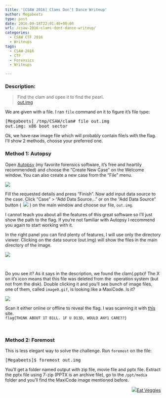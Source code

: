 ```yaml
---
title: '[CSAW 2016] Clams Don’t Dance Writeup'
author: Megabeets
type: post
date: 2016-09-18T22:01:40+00:00
url: /csaw-2016-clams-dont-dance-writeup/
categories:
  - CSAW CTF 2016
  - Writeups
tags:
  - CSAW-2016
  - CTF
  - Forensics
  - Writeups

---
```

### **Description:**

> Find the clam and open it to find the pearl.  
> <a class="chal-file" href="https://ctf.csaw.io/static/uploads/dd1c652598c176078e3b558a01f5d9a2/out.img" target="_blank">out.img</a>

We are given with a file. I ran `file` command on it to figure it&#8217;s file type:

<pre class="lang:sh decode:true">[Megabeets] /tmp/CSAW/clam# file out.img
out.img: x86 boot sector</pre>

Ok, we have raw image file which will probably contain file/s with the flag. I&#8217;ll show 2 methods, choose your preferred one.

### **Method 1: Autopsy**

Open [Autopsy][1] (my favorite forensics software, it&#8217;s free and heartily recommended) and choose the &#8220;Create New Case&#8221; on the Welcome window. You can also create a new case from the &#8220;File&#8221; menu.

<img src="../uploads/autopsy_open.png" /> 

Fill the requested details and press &#8220;Finish&#8221;. Now add input data source to the case. Click &#8220;Case&#8221; > &#8220;Add Data Source&#8230;&#8221; or on the &#8220;Add Data Source&#8221; button (  <img src="../uploads/Autopsy_Add_Data_Source.png" /> ) on the main window and choose our file, `out.img`.

I cannot teach you about all the features of this great software so I&#8217;ll just show the path to the flag. If you&#8217;re not familiar with Autopsy I recommend you again to start working with it.

In the right panel you can find plenty of features, I will use only the directory viewer. Clicking on the data source (out.img) will show the files in the main directory of the image.

<img src="../uploads/autopsy_view_dir.png" /> 

&nbsp;

Do you see it? As it says in the description, we found the clam(.pptx)! The X on it&#8217;s icon means that this file was deleted from the  operation system (but not from the disk). Double clicking it and you&#8217;ll see bunch of image files, one of them, called `image0.gif`, is looking like a MaxiCode. Is it?

<img src="../uploads/clam_image0.gif" /> 

Scan it either online or offline to reveal the flag. I was scanning it with [this][2] site.  
`flag{TH1NK ABOUT 1T B1LL. 1F U D13D, WOULD ANY1 CARE??}`

&nbsp;

### **Method 2: Foremost**

This is less elegant way to solve the challenge. Run `foremost` on the file:

<pre class="lang:sh decode:true ">[Megabeets]$ foremost out.img</pre>

You&#8217;ll get a folder named output with zip file, movie file and pptx file. Extract the pptx file using 7-zip (PPTX is an archive file), go to the `/ppt/media` folder and you&#8217;ll find the MaxiCode image mentioned before.

<div class="nf-post-footer">
  <p style="text-align: right">
    <a href="https://www.megabeets.net/about.html#vegan"><img src="../uploads/megabeets_inline_logo.png" />Eat Veggies</a>
  </p>
</div>

 [1]: http://www.sleuthkit.org/autopsy/
 [2]: https://zxing.org/w/decode.jspx